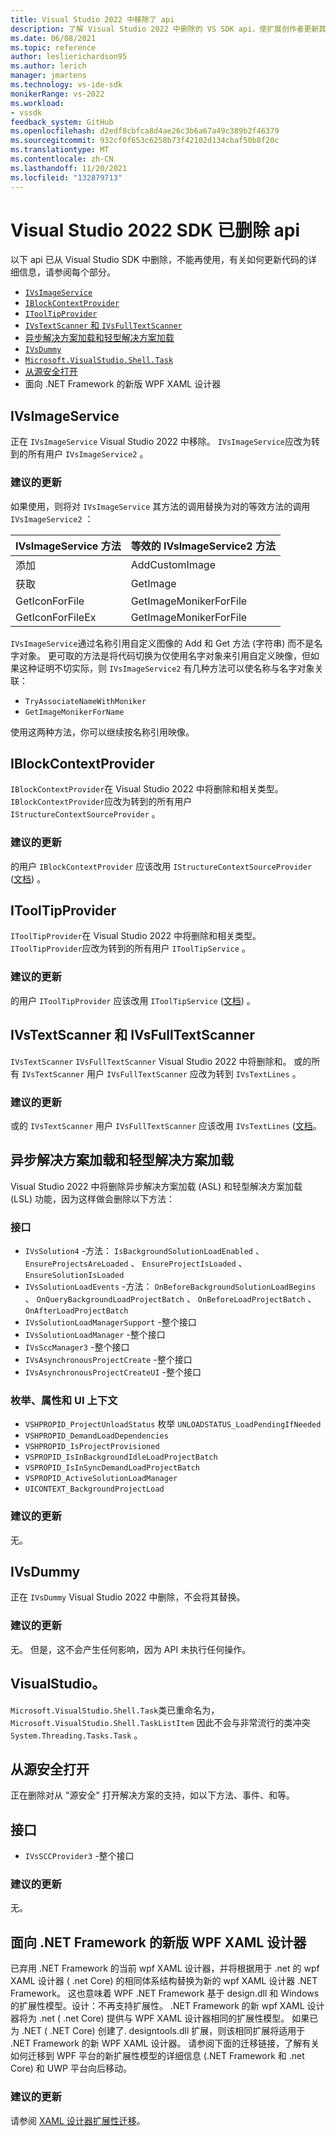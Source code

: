 ```yaml
---
title: Visual Studio 2022 中移除了 api
description: 了解 Visual Studio 2022 中删除的 VS SDK api，使扩展创作者更新其扩展，使其与 Visual Studio 2022 一起工作。
ms.date: 06/08/2021
ms.topic: reference
author: leslierichardson95
ms.author: lerich
manager: jmartens
ms.technology: vs-ide-sdk
monikerRange: vs-2022
ms.workload:
- vssdk
feedback_system: GitHub
ms.openlocfilehash: d2edf8cbfca8d4ae26c3b6a67a49c389b2f46379
ms.sourcegitcommit: 932cf0f653c6258b73f42102d134cbaf50b8f20c
ms.translationtype: MT
ms.contentlocale: zh-CN
ms.lasthandoff: 11/20/2021
ms.locfileid: "132879713"
---
```

# <a name="visual-studio-2022-sdk-removed-apis"></a>Visual Studio 2022 SDK 已删除 api

以下 api 已从 Visual Studio SDK 中删除，不能再使用，有关如何更新代码的详细信息，请参阅每个部分。

* [`IVsImageService`](#ivsimageservice)
* [`IBlockContextProvider`](#iblockcontextprovider)
* [`IToolTipProvider`](#itooltipprovider)
* [`IVsTextScanner` 和 `IVsFullTextScanner`](#ivstextscanner-and-ivsfulltextscanner)
* [异步解决方案加载和轻型解决方案加载](#asynchronous-solution-load-and-lightweight-solution-load)
* [`IVsDummy`](#ivsdummy)
* [`Microsoft.VisualStudio.Shell.Task`](#microsoftvisualstudioshelltask)
* [从源安全打开](#open-from-source-safe)
* 面向 .NET Framework 的新版 WPF XAML 设计器

## <a name="ivsimageservice"></a>IVsImageService

正在 `IVsImageService` Visual Studio 2022 中移除。 `IVsImageService`应改为转到的所有用户 `IVsImageService2` 。

### <a name="recommended-updates"></a>建议的更新

如果使用，则将对 `IVsImageService` 其方法的调用替换为对的等效方法的调用 `IVsImageService2` ：

| **IVsImageService 方法** | **等效的 IVsImageService2 方法** |
|----------------------------|----------------------------------------|
| 添加                        | AddCustomImage                         |
| 获取                        | GetImage                               |
| GetIconForFile             | GetImageMonikerForFile                 |
| GetIconForFileEx           | GetImageMonikerForFile                 |

`IVsImageService`通过名称引用自定义图像的 Add 和 Get 方法 (字符串) 而不是名字对象。  更可取的方法是将代码切换为仅使用名字对象来引用自定义映像，但如果这种证明不切实际，则 `IVsImageService2` 有几种方法可以使名称与名字对象关联：

* `TryAssociateNameWithMoniker`
* `GetImageMonikerForName`

使用这两种方法，你可以继续按名称引用映像。

## <a name="iblockcontextprovider"></a>IBlockContextProvider

`IBlockContextProvider`在 Visual Studio 2022 中将删除和相关类型。 `IBlockContextProvider`应改为转到的所有用户 `IStructureContextSourceProvider` 。

### <a name="recommended-updates"></a>建议的更新

的用户 `IBlockContextProvider` 应该改用 `IStructureContextSourceProvider` ([文档](/dotnet/api/microsoft.visualstudio.text.adornments.istructurecontextsourceprovider)) 。

## <a name="itooltipprovider"></a>IToolTipProvider

`IToolTipProvider`在 Visual Studio 2022 中将删除和相关类型。 `IToolTipProvider`应改为转到的所有用户 `IToolTipService` 。

### <a name="recommended-updates"></a>建议的更新

的用户 `IToolTipProvider` 应该改用 `IToolTipService` ([文档](/dotnet/api/microsoft.visualstudio.text.adornments.itooltipservice)) 。

## <a name="ivstextscanner-and-ivsfulltextscanner"></a>IVsTextScanner 和 IVsFullTextScanner

`IVsTextScanner` `IVsFullTextScanner` Visual Studio 2022 中将删除和。 或的所有 `IVsTextScanner` 用户 `IVsFullTextScanner` 应改为转到 `IVsTextLines` 。

### <a name="recommended-updates"></a>建议的更新

或的 `IVsTextScanner` 用户 `IVsFullTextScanner` 应该改用 `IVsTextLines` ([文档](/dotnet/api/microsoft.visualstudio.textmanager.interop.ivstextlines.getlinetext)。

## <a name="asynchronous-solution-load-and-lightweight-solution-load"></a>异步解决方案加载和轻型解决方案加载

Visual Studio 2022 中将删除异步解决方案加载 (ASL) 和轻型解决方案加载 (LSL) 功能，因为这样做会删除以下方法：

### <a name="interfaces"></a>接口

* `IVsSolution4` -方法： `IsBackgroundSolutionLoadEnabled` 、 `EnsureProjectsAreLoaded` 、 `EnsureProjectIsLoaded` 、 `EnsureSolutionIsLoaded`
* `IVsSolutionLoadEvents` -方法： `OnBeforeBackgroundSolutionLoadBegins` 、 `OnQueryBackgroundLoadProjectBatch` 、 `OnBeforeLoadProjectBatch` 、 `OnAfterLoadProjectBatch`
* `IVsSolutionLoadManagerSupport` -整个接口
* `IVsSolutionLoadManager` -整个接口
* `IVsSccManager3`  -整个接口
* `IVsAsynchronousProjectCreate` -整个接口
* `IVsAsynchronousProjectCreateUI` -整个接口

### <a name="enums-properties-and-ui-contexts"></a>枚举、属性和 UI 上下文

* `VSHPROPID_ProjectUnloadStatus` 枚举 `UNLOADSTATUS_LoadPendingIfNeeded`
* `VSHPROPID_DemandLoadDependencies`
* `VSHPROPID_IsProjectProvisioned`
* `VSPROPID_IsInBackgroundIdleLoadProjectBatch`
* `VSPROPID_IsInSyncDemandLoadProjectBatch`
* `VSPROPID_ActiveSolutionLoadManager`
* `UICONTEXT_BackgroundProjectLoad`

### <a name="recommended-updates"></a>建议的更新

无。

## <a name="ivsdummy"></a>IVsDummy

正在 `IVsDummy` Visual Studio 2022 中删除，不会将其替换。 

### <a name="recommended-updates"></a>建议的更新

无。 但是，这不会产生任何影响，因为 API 未执行任何操作。

## <a name="microsoftvisualstudioshelltask"></a>VisualStudio。

`Microsoft.VisualStudio.Shell.Task`类已重命名为， `Microsoft.VisualStudio.Shell.TaskListItem` 因此不会与非常流行的类冲突 `System.Threading.Tasks.Task` 。

## <a name="open-from-source-safe"></a>从源安全打开

正在删除对从 "源安全" 打开解决方案的支持，如以下方法、事件、和等。

## <a name="interfaces"></a>接口

* `IVsSCCProvider3` -整个接口

### <a name="recommended-updates"></a>建议的更新

无。

## <a name="new-wpf-xaml-designer-for-net-framework"></a>面向 .NET Framework 的新版 WPF XAML 设计器

已弃用 .NET Framework 的当前 wpf XAML 设计器，并将根据用于 .net 的 wpf XAML 设计器 ( .net Core) 的相同体系结构替换为新的 wpf XAML 设计器 .NET Framework。 这也意味着 WPF .NET Framework 基于 design.dll 和 Windows 的扩展性模型。设计：不再支持扩展性。 .NET Framework 的新 wpf XAML 设计器将为 .net ( .net Core) 提供与 WPF XAML 设计器相同的扩展性模型。 如果已为 .NET ( .NET Core) 创建了. designtools.dll 扩展，则该相同扩展将适用于 .NET Framework 的新 WPF XAML 设计器。 请参阅下面的迁移链接，了解有关如何迁移到 WPF 平台的新扩展性模型的详细信息 (.NET Framework 和 .net Core) 和 UWP 平台向后移动。 

### <a name="recommended-updates"></a>建议的更新

请参阅 [XAML 设计器扩展性迁移](https://github.com/microsoft/xaml-designer-extensibility/blob/main/documents/xaml-designer-extensibility-migration.md)。
